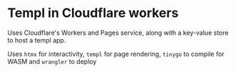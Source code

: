 # Templ in Cloudflare workers

Uses Cloudflare's Workers and Pages service, along with a key-value store to host a templ app.

Uses `htmx` for interactivity, `templ` for page rendering, `tinygo` to compile for WASM and `wrangler` to deploy
